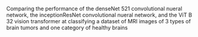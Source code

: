 Comparing the performance of the denseNet 521 convolutional nueral network, the inceptionResNet convolutional nueral network, and the ViT B 32 vision transformer at classifying a dataset of MRI images of 3 types of brain tumors and one category of healthy brains
